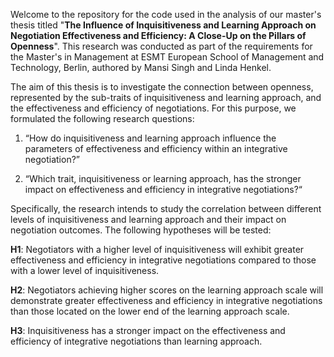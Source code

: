 Welcome to the repository for the code used in the analysis of our master's thesis titled "**The Influence of Inquisitiveness and Learning Approach on Negotiation Effectiveness and Efficiency: A Close-Up on the Pillars of Openness**". This research was conducted as part of the requirements for the Master's in Management at ESMT European School of Management and Technology, Berlin, authored by Mansi Singh and Linda Henkel.

The aim of this thesis is to investigate the connection between openness, represented by the sub-traits of inquisitiveness and learning approach, and the effectiveness and efficiency of negotiations. For this purpose, we formulated the following research questions:

1.	“How do inquisitiveness and learning approach influence the parameters of effectiveness and efficiency within an integrative negotiation?”
   
3.	“Which trait, inquisitiveness or learning approach, has the stronger impact on effectiveness and efficiency in integrative negotiations?“

Specifically, the research intends to study the correlation between different levels of inquisitiveness and learning approach and their impact on negotiation outcomes. The following hypotheses will be tested:

**H1**: Negotiators with a higher level of inquisitiveness will exhibit greater effectiveness and efficiency in integrative negotiations compared to those with a lower level of inquisitiveness.

**H2**: Negotiators achieving higher scores on the learning approach scale will demonstrate greater effectiveness and efficiency in integrative negotiations than those located on the lower end of the learning approach scale.

**H3**: Inquisitiveness has a stronger impact on the effectiveness and efficiency of integrative negotiations than learning approach.



